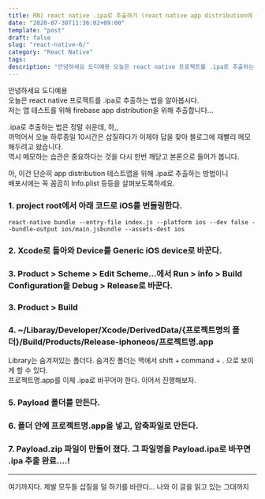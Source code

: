 ```yaml
---
title: RN) react native .ipa로 추출하기 (react native app distribution에 등록하기 - iOS)
date: "2020-07-30T11:36:02+09:00"
template: "post"
draft: false
slug: "react-native-6/"
category: "React Native"
tags:
description: "안녕하세요 도디예용 오늘은 react native 프로젝트를 .ipa로 추출하는 법을 알아봅시다. 저는 앱 테스트를 위해 ...   "
---
```


안녕하세요 도디예용    
오늘은 react native 프로젝트를 .ipa로 추출하는 법을 알아봅시다.    
저는 앱 테스트를 위해 firebase app distribution을 위해 추출합니다...   

.ipa로 추출하는 법은 정말 쉬운데, 하,,   
까먹어서 오늘 하루종일 10시간은 삽질하다가 이제야 답을 찾아 블로그에 재빨리 메모해두려고 왔습니다.    
역시 메모하는 습관은 중요하다는 것을 다시 한번 깨닫고 본론으로 들어가 봅니다.   

아, 이건 단순히 app distribution 테스트앱을 위해 .ipa로 추출하는 방법이니     
배포시에는 꼭 꼼곰히 Info.plist 등등을 살펴보도록하세요.    


### 1. project root에서 아래 코드로 iOS를 번들링한다.
```
react-native bundle --entry-file index.js --platform ios --dev false --bundle-output ios/main.jsbundle --assets-dest ios
```

### 2. Xcode로 돌아와 Device를 Generic iOS device로 바꾼다.
### 3. Product > Scheme > Edit Scheme...에서 Run > info > Build Configuration을 Debug > Release로 바꾼다.
### 3. Product > Build
### 4. ~/Libaray/Developer/Xcode/DerivedData/{프로젝트명의 폴더}/Build/Products/Release-iphoneos/프로젝트명.app
Library는 숨겨져있는 폴더다. 숨겨진 폴더는 맥에서 shift + command + . 으로 보이게 할 수 있다.   
프로젝트명.app를 이제 .ipa로 바꾸어야 한다. 이어서 진행해보자.
### 5. Payload 폴더를 만든다.
### 6. 폴더 안에 프로젝트명.app을 넣고, 압축파일로 만든다.
### 7. Payload.zip 파일이 만들어 졌다. 그 파일명을 Payload.ipa로 바꾸면 .ipa 추출 완료....!


---

여기까지다. 제발 모두들 삽질을 덜 하기를 바란다... 나와 이 글을 읽고 있는 그대까지